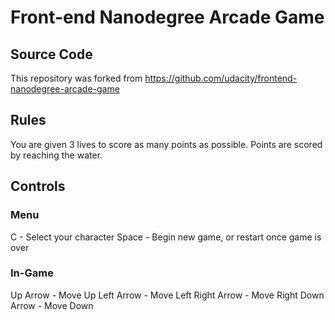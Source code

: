 Front-end Nanodegree Arcade Game
===============================
## Source Code
This repository was forked from https://github.com/udacity/frontend-nanodegree-arcade-game
## Rules
You are given 3 lives to score as many points as possible.  Points are scored by reaching the water.
## Controls
### Menu
C - Select your character
Space - Begin new game, or restart once game is over
### In-Game
Up Arrow - Move Up
Left Arrow - Move Left
Right Arrow - Move Right
Down Arrow - Move Down
